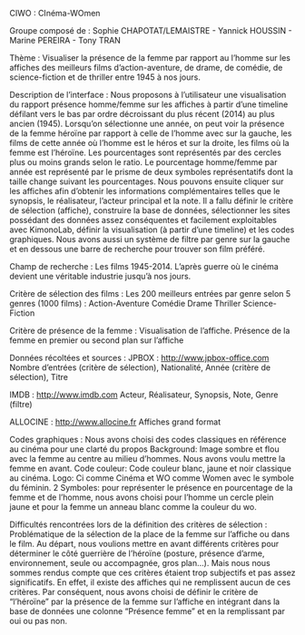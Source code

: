 CIWO : CInéma-WOmen

Groupe composé de : Sophie CHAPOTAT/LEMAISTRE - Yannick HOUSSIN - Marine PEREIRA - Tony TRAN

Thème : 
Visualiser la présence de la femme par rapport au l’homme sur les affiches des meilleurs films d’action-aventure, de drame, de comédie, de science-fiction et de thriller entre 1945 à nos jours.


Description de l’interface :
Nous proposons à l’utilisateur une visualisation du rapport présence homme/femme sur les affiches à partir d’une timeline défilant vers le bas par ordre décroissant du plus récent (2014) au plus ancien (1945). Lorsqu’on sélectionne une année, on peut voir la présence de la femme héroïne par rapport à celle de l’homme avec sur la gauche, les films de cette année où l’homme est le héros et sur la droite, les films où la femme est l’héroïne. Les pourcentages sont représentés par des cercles plus ou moins grands selon le ratio. Le pourcentage homme/femme par année est représenté par le prisme de deux symboles représentatifs dont la taille change suivant les pourcentages.
Nous pouvons ensuite cliquer sur les affiches afin d’obtenir les informations complémentaires telles que le synopsis, le réalisateur, l’acteur principal et la note. Il a fallu définir le critère de sélection (affiche), construire la base de données, sélectionner les sites possédant des données assez conséquentes et facilement exploitables avec KimonoLab, définir la visualisation (à partir d’une timeline) et les codes graphiques.
Nous avons aussi un système de filtre par genre sur la gauche et en dessous une barre de recherche pour trouver son film préféré.

Champ de recherche :
Les films 1945-2014. L’après guerre où le cinéma devient une véritable industrie jusqu’à nos jours.

Critère de sélection des films :
Les 200 meilleurs entrées par genre selon 5 genres (1000 films) :
Action-Aventure
Comédie
Drame
Thriller
Science-Fiction

Critère de présence de la femme :
Visualisation de l’affiche. Présence de la femme en premier ou second plan sur l’affiche 

Données récoltées et sources :
JPBOX : http://www.jpbox-office.com
Nombre d’entrées (critère de sélection), Nationalité, Année (critère de sélection), Titre

IMDB : http://www.imdb.com
Acteur, Réalisateur, Synopsis, Note, Genre (filtre)

ALLOCINE : http://www.allocine.fr
Affiches grand format

Codes graphiques :
Nous avons choisi des codes classiques en référence au cinéma pour une clarté du propos
Background: Image sombre et flou avec la femme au centre au milieu d’hommes. Nous avons voulu mettre la femme en avant.
Code couleur: Code couleur blanc, jaune et noir classique au cinéma. 
Logo: Ci comme Cinéma et WO comme Women avec le symbole du féminin.
2 Symboles: pour représenter le présence en pourcentage de la femme et de l’homme, nous avons choisi pour l’homme un cercle plein jaune et pour la femme un anneau blanc comme la couleur du wo.

Difficultés rencontrées lors de la définition des critères de sélection :
Problématique de la sélection de la place de la femme sur l’affiche ou dans le film.
Au départ, nous voulions mettre en avant différents critères pour déterminer le côté guerrière de l’héroïne (posture, présence d’arme, environnement, seule ou accompagnée, gros plan…). Mais nous nous sommes rendus compte que ces critères étaient trop subjectifs et pas assez significatifs. En effet, il existe des affiches qui ne remplissent aucun de ces critères. Par conséquent, nous avons choisi de définir le critère de “l’héroïne” par la présence de la femme sur l’affiche en intégrant dans la base de données une colonne “Présence femme” et en la remplissant par oui ou pas non. 

